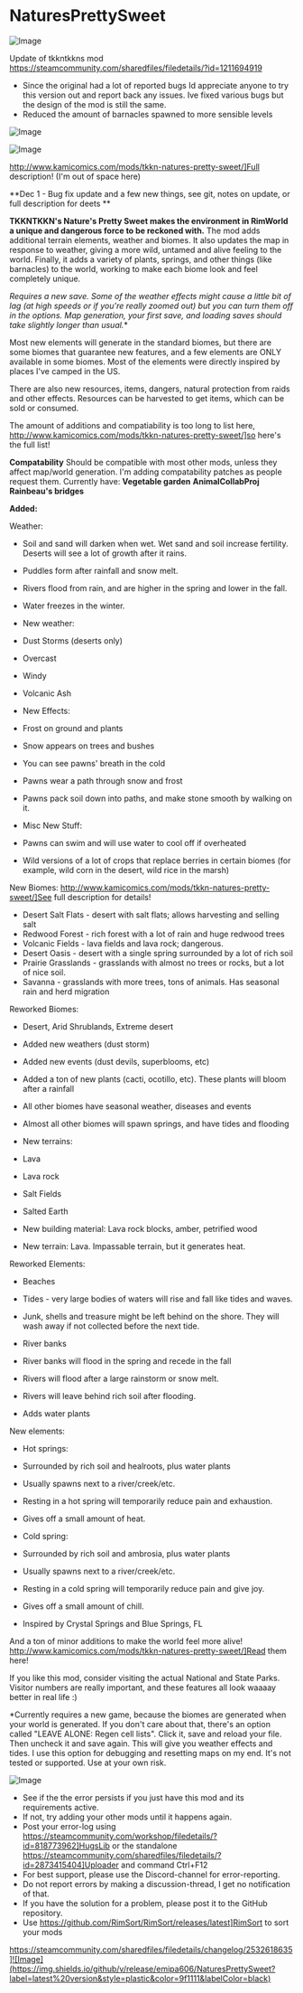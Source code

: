 # NaturesPrettySweet

![Image](https://i.imgur.com/buuPQel.png)

Update of tkkntkkns mod
https://steamcommunity.com/sharedfiles/filedetails/?id=1211694919

- Since the original had a lot of reported bugs Id appreciate anyone to try this version out and report back any issues. Ive fixed various bugs but the design of the mod is still the same.
- Reduced the amount of barnacles spawned to more sensible levels

![Image](https://i.imgur.com/pufA0kM.png)

	
![Image](https://i.imgur.com/Z4GOv8H.png)

http://www.kamicomics.com/mods/tkkn-natures-pretty-sweet/]Full description! (I'm out of space here) 

**Dec 1 - Bug fix update and a few new things, see git, notes on update, or full description for deets **

**TKKNTKKN's Nature's Pretty Sweet makes the environment in RimWorld a unique and dangerous force to be reckoned with.** The mod adds additional terrain elements, weather and biomes. It also updates the map in response to weather, giving a more wild, untamed and alive feeling to the world. Finally, it adds a variety of plants, springs, and other things (like barnacles) to the world, working to make each biome look and feel completely unique.

**Requires a new save.* Some of the weather effects might cause a little bit of lag (at high speeds or if you're really zoomed out) but you can turn them off in the options. Map generation, your first save, and loading saves should take slightly longer than usual.**

Most new elements will generate in the standard biomes, but there are some biomes that guarantee new features, and a few elements are ONLY available in some biomes. Most of the elements were directly inspired by places I've camped in the US.

There are also new resources, items, dangers, natural protection from raids and other effects. Resources can be harvested to get items, which can be sold or consumed.

The amount of additions and compatiability is too long to list here, http://www.kamicomics.com/mods/tkkn-natures-pretty-sweet/]so here's the full list!

**Compatability** 
Should be compatible with most other mods, unless they affect map/world generation. 
I'm adding compatability patches as people request them. Currently have:
**Vegetable garden**
**AnimalCollabProj** 
**Rainbeau's bridges**

**Added:**

Weather:


- Soil and sand will darken when wet. Wet sand and soil increase fertility. Deserts will see a lot of growth after it rains.
- Puddles form after rainfall and snow melt.
- Rivers flood from rain, and are higher in the spring and lower in the fall.
- Water freezes in the winter.
- New weather:


- Dust Storms (deserts only)
- Overcast
- Windy
- Volcanic Ash


- New Effects:


- Frost on ground and plants
- Snow appears on trees and bushes
- You can see pawns' breath in the cold
- Pawns wear a path through snow and frost
- Pawns pack soil down into paths, and make stone smooth by walking on it.


- Misc New Stuff:


- Pawns can swim and will use water to cool off if overheated
- Wild versions of a lot of crops that replace berries in certain biomes (for example, wild corn in the desert, wild rice in the marsh)





New Biomes: http://www.kamicomics.com/mods/tkkn-natures-pretty-sweet/]See full description for details!


- Desert Salt Flats - desert with salt flats; allows harvesting and selling salt
- Redwood Forest - rich forest with a lot of rain and huge redwood trees
- Volcanic Fields - lava fields and lava rock; dangerous.
- Desert Oasis - desert with a single spring surrounded by a lot of rich soil
- Prairie Grasslands - grasslands with almost no trees or rocks, but a lot of nice soil.
- Savanna - grasslands with more trees, tons of animals. Has seasonal rain and herd migration

Reworked Biomes:
- Desert, Arid Shrublands, Extreme desert


- Added new weathers (dust storm)
- Added new events (dust devils, superblooms, etc)
- Added a ton of new plants (cacti, ocotillo, etc). These plants will bloom after a rainfall


- All other biomes have seasonal weather, diseases and events
- Almost all other biomes will spawn springs, and have tides and flooding


- New terrains: 


- Lava
- Lava rock
- Salt Fields
- Salted Earth


- New building material: Lava rock blocks, amber, petrified wood
- New terrain: Lava. Impassable terrain, but it generates heat.

Reworked Elements:


- Beaches


- Tides - very large bodies of waters will rise and fall like tides and waves.
- Junk, shells and treasure might be left behind on the shore. They will wash away if not collected before the next tide.


- River banks


- River banks will flood in the spring and recede in the fall
- Rivers will flood after a large rainstorm or snow melt.
- Rivers will leave behind rich soil after flooding.			
- Adds water plants	




			
New elements:


- Hot springs:
- Surrounded by rich soil and healroots, plus water plants
- Usually spawns next to a river/creek/etc.
- Resting in a hot spring will temporarily reduce pain and exhaustion. 
- Gives off a small amount of heat.


- Cold spring:
- Surrounded by rich soil and ambrosia, plus water plants
- Usually spawns next to a river/creek/etc.
- Resting in a cold spring will temporarily reduce pain and give joy. 
- Gives off a small amount of chill.
- Inspired by Crystal Springs and Blue Springs, FL





And a ton of minor additions to make the world feel more alive! http://www.kamicomics.com/mods/tkkn-natures-pretty-sweet/]Read them here!

If you like this mod, consider visiting the actual National and State Parks. Visitor numbers are really important, and these features all look waaaay better in real life :)

*Currently requires a new game, because the biomes are generated when your world is generated. If you don't care about that, there's an option called "LEAVE ALONE: Regen cell lists". Click it, save and reload your file. Then uncheck it and save again. This will give you weather effects and tides. I use this option for debugging and resetting maps on my end. It's not tested or supported. Use at your own risk.

![Image](https://i.imgur.com/PwoNOj4.png)



-  See if the the error persists if you just have this mod and its requirements active.
-  If not, try adding your other mods until it happens again.
-  Post your error-log using https://steamcommunity.com/workshop/filedetails/?id=818773962]HugsLib or the standalone https://steamcommunity.com/sharedfiles/filedetails/?id=2873415404]Uploader and command Ctrl+F12
-  For best support, please use the Discord-channel for error-reporting.
-  Do not report errors by making a discussion-thread, I get no notification of that.
-  If you have the solution for a problem, please post it to the GitHub repository.
-  Use https://github.com/RimSort/RimSort/releases/latest]RimSort to sort your mods



https://steamcommunity.com/sharedfiles/filedetails/changelog/2532618635]![Image](https://img.shields.io/github/v/release/emipa606/NaturesPrettySweet?label=latest%20version&style=plastic&color=9f1111&labelColor=black)

